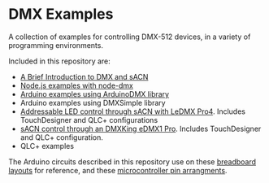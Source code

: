 # DMX Examples

A collection of examples for controlling DMX-512  devices, in a variety of programming environments.

Included in this repository are:

* [A Brief Introduction to DMX and sACN](dmx-intro.md)
* [Node.js examples with node-dmx](nodedmx.md)
* [Arduino examples using ArduinoDMX library](arduinodmx.md)
* Arduino examples using DMXSimple library
* [Addressable LED control through sACN with LeDMX Pro4](ledmx-pro4-control.md). Includes TouchDesigner and QLC+ configurations
* [sACN control through an DMXKing eDMX1 Pro](edmx-pro1-control.md). Includes TouchDesigner and QLC+ configuration.
* QLC+ examples

The Arduino circuits described in this repository use on these [breadboard layouts](https://itp.nyu.edu/physcomp/breadboard-layouts/) for reference, and these [microcontroller pin arrangments](https://itp.nyu.edu/physcomp/lessons/microcontrollers/microcontroller-pin-functions/).
